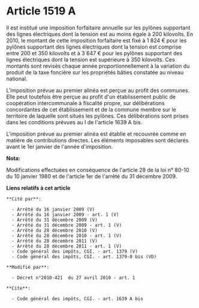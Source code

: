 # Article 1519 A

Il est institué une imposition forfaitaire annuelle sur les pylônes supportant des lignes électriques dont la tension est au
moins égale à 200 kilovolts. En 2010, le montant de cette imposition forfaitaire est fixé à  1 824 € pour les pylônes
supportant des lignes électriques dont la tension est comprise entre 200 et 350 kilovolts et à 3 647 € pour les pylônes
supportant des lignes électriques dont la tension est supérieure à 350 kilovolts. Ces montants sont revisés chaque année
proportionnellement à la variation du produit de la taxe foncière sur les propriétés bâties constatée au niveau national. 

L'imposition prévue au premier alinéa est perçue au profit des communes. Elle peut toutefois être perçue au profit d'un
établissement public de coopération intercommunale à fiscalité propre, sur délibérations concordantes de cet établissement et
de la commune membre sur le territoire de laquelle sont situés les pylônes. Ces délibérations sont prises dans les conditions
prévues au I de l'article 1639 A bis.

L'imposition prévue au premier alinéa est établie et recouvrée comme en matière de contributions directes. Les éléments
imposables sont déclarés avant le 1er janvier de l'année d'imposition.

**Nota:**

Modifications effectuées en conséquence de l'article 28 de la loi n° 80-10 du 10 janvier 1980 et de l'article 1er de l'arrêté
du 31 décembre 2009.

**Liens relatifs à cet article**

	**Cité par**:

	  - Arrêté du 16 janvier 2009 (V)
	  - Arrêté du 16 janvier 2009 - art. 1 (V)
	  - Arrêté du 31 décembre 2009 (V)
	  - Arrêté du 31 décembre 2009 - art. 1 (V)
	  - Arrêté du 28 décembre 2010 (V)
	  - Arrêté du 28 décembre 2010 - art. 1 (V)
	  - Arrêté du 28 décembre 2011 (V)
	  - Arrêté du 28 décembre 2011 - art. 1 (V)
	  - Code général des impôts, CGI. - art. 1379 (V)
	  - Code général des impôts, CGI. - art. 1379-0 bis (VD)

	**Modifié par**:

	  - Décret n°2010-421  du 27 avril 2010 - art. 1

	**Cite**:

	  - Code général des impôts, CGI. - art. 1639 A bis
